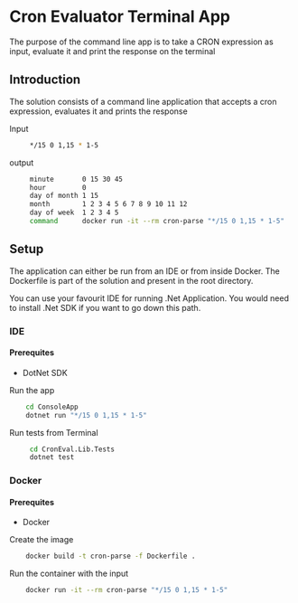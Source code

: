 ﻿# Cron Evaluator Terminal App
The purpose of the command line app is to take a CRON expression as input, evaluate it and print the response on the terminal

## Introduction
The solution consists of a command line application that accepts a cron expression, evaluates it and prints the response

Input
```bash
     */15 0 1,15 * 1-5
```

output
```bash
     minute       0 15 30 45
     hour         0
     day of month 1 15
     month        1 2 3 4 5 6 7 8 9 10 11 12
     day of week  1 2 3 4 5
     command      docker run -it --rm cron-parse "*/15 0 1,15 * 1-5"
```

## Setup
The application can either be run from an IDE or from inside Docker. The Dockerfile is part of the solution and present in the root directory.

You can use your favourit IDE for running .Net Application. You would need to install .Net SDK if you want to go down this path.

### IDE
#### Prerequites
- DotNet SDK

Run the app
```bash
    cd ConsoleApp
    dotnet run "*/15 0 1,15 * 1-5"
```

Run tests from Terminal
```bash
     cd CronEval.Lib.Tests
     dotnet test
```

### Docker
#### Prerequites
- Docker

Create the image

```bash
    docker build -t cron-parse -f Dockerfile .
```

Run the container with the input
```bash
    docker run -it --rm cron-parse "*/15 0 1,15 * 1-5"
```